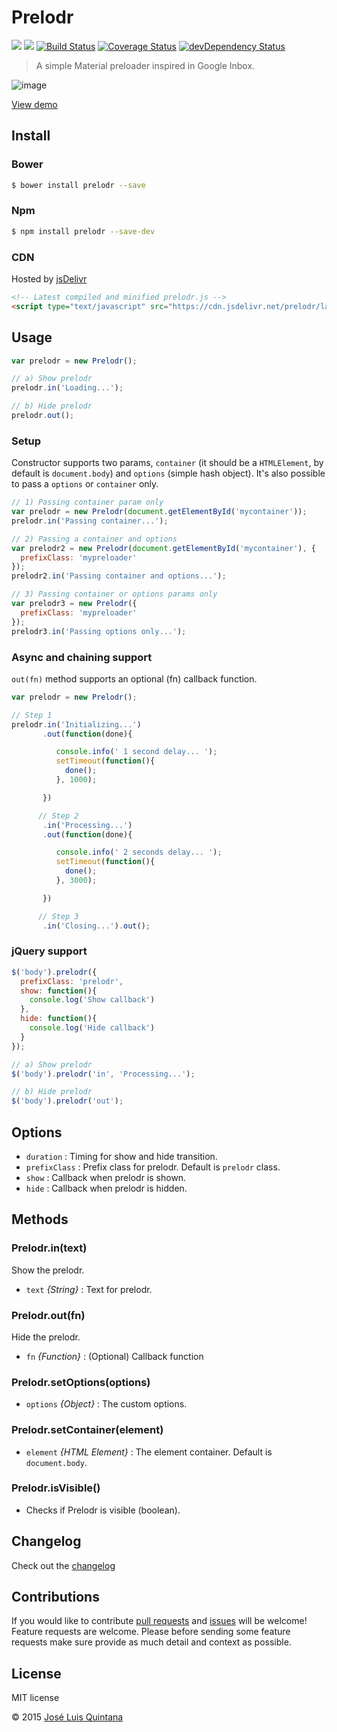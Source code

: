 # Prelodr
[![](https://img.shields.io/bower/v/prelodr.svg?style=flat-square)](https://github.com/quintana-dev/prelodr#install) [![](https://img.shields.io/npm/v/prelodr.svg?style=flat-square)](https://www.npmjs.com/package/prelodr) [![Build Status](http://img.shields.io/travis/quintana-dev/prelodr.svg?style=flat-square)](https://travis-ci.org/quintana-dev/prelodr) [![Coverage Status](https://img.shields.io/coveralls/quintana-dev/prelodr.svg?style=flat-square)](https://coveralls.io/github/quintana-dev/prelodr?branch=master) [![devDependency Status](https://david-dm.org/quintana-dev/prelodr/dev-status.svg?style=flat-square)](https://david-dm.org/quintana-dev/prelodr#info=devDependencies)

> A simple Material preloader inspired in Google Inbox.

![image](http://g.recordit.co/0Uc5Bih5Tk.gif)

[View demo](http://codepen.io/joseluisq/full/rVeyXY)

## Install
### Bower

```sh
$ bower install prelodr --save
```

### Npm

```sh
$ npm install prelodr --save-dev
```

### CDN
Hosted by [jsDelivr](https://www.jsdelivr.com/)

```html
<!-- Latest compiled and minified prelodr.js -->
<script type="text/javascript" src="https://cdn.jsdelivr.net/prelodr/latest/prelodr.min.js">
```

## Usage

```js
var prelodr = new Prelodr();

// a) Show prelodr
prelodr.in('Loading...');

// b) Hide prelodr
prelodr.out();
```

### Setup
Constructor supports two params, `container` (it should be a `HTMLElement`, by default is `document.body`)
and `options` (simple hash object). It's also possible to pass a `options` or `container` only.

```js
// 1) Passing container param only
var prelodr = new Prelodr(document.getElementById('mycontainer'));
prelodr.in('Passing container...');
```

```js
// 2) Passing a container and options
var prelodr2 = new Prelodr(document.getElementById('mycontainer'), {
  prefixClass: 'mypreloader'
});
prelodr2.in('Passing container and options...');
```

```js
// 3) Passing container or options params only
var prelodr3 = new Prelodr({
  prefixClass: 'mypreloader'
});
prelodr3.in('Passing options only...');

```

### Async and chaining support
`out(fn)` method supports an optional (fn) callback function.

```js
var prelodr = new Prelodr();

// Step 1
prelodr.in('Initializing...')
       .out(function(done){

          console.info(' 1 second delay... ');
          setTimeout(function(){
            done();
          }, 1000);

       })

      // Step 2
       .in('Processing...')
       .out(function(done){

          console.info(' 2 seconds delay... ');
          setTimeout(function(){
            done();
          }, 3000);

       })

      // Step 3
       .in('Closing...').out();
```

### jQuery support

```js
$('body').prelodr({
  prefixClass: 'prelodr',
  show: function(){
    console.log('Show callback')
  },
  hide: function(){
    console.log('Hide callback')
  }
});

// a) Show prelodr
$('body').prelodr('in', 'Processing...');

// b) Hide prelodr
$('body').prelodr('out');
```

## Options
- `duration` : Timing for show and hide transition.
- `prefixClass` : Prefix class for prelodr. Default is `prelodr` class.
- `show` : Callback when prelodr is shown.
- `hide` : Callback when prelodr is hidden.

## Methods
### Prelodr.in(text)
Show the prelodr.
- `text` _{String}_ : Text for prelodr.

### Prelodr.out(fn)
Hide the prelodr.
- `fn` _{Function}_ : (Optional) Callback function

### Prelodr.setOptions(options)
- `options` _{Object}_ : The custom options.

### Prelodr.setContainer(element)
- `element` _{HTML Element}_ : The element container. Default is `document.body`.

### Prelodr.isVisible()
- Checks if Prelodr is visible (boolean).

## Changelog
Check out the [changelog](https://github.com/quintana-dev/prelodr/releases)

## Contributions
If you would like to contribute [pull requests](https://github.com/quintana-dev/prelodr/pulls) and [issues](https://github.com/quintana-dev/prelodr/issues) will be welcome! Feature requests are welcome. Please before sending some feature requests make sure provide as much detail and context as possible.

## License
MIT license

© 2015 [José Luis Quintana](http://quintana.io)
